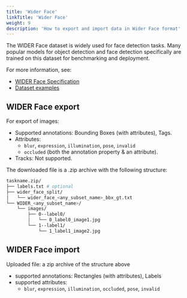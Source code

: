 ```yaml
---
title: 'Wider Face'
linkTitle: 'Wider Face'
weight: 9
description: 'How to export and import data in Wider Face format'
---
```


The WIDER Face dataset is widely used for face detection tasks.
Many popular models for object detection and face detection
specifically are trained on this dataset for benchmarking and deployment.

For more information, see:

- [WIDER Face Specification](http://shuoyang1213.me/WIDERFACE/)
- [Dataset examples](https://github.com/cvat-ai/datumaro/tree/v0.3/tests/assets/widerface_dataset)

## WIDER Face export

For export of images:

- Supported annotations: Bounding Boxes (with attributes), Tags.
- Attributes:
  - `blur`, `expression`, `illumination`, `pose`, `invalid`
  - `occluded` (both the annotation property & an attribute).
- Tracks: Not supported.

The downloaded file is a .zip archive with the following structure:

```bash
taskname.zip/
├── labels.txt # optional
├── wider_face_split/
│   └── wider_face_<any_subset_name>_bbx_gt.txt
└── WIDER_<any_subset_name>/
    └── images/
        ├── 0--label0/
        │   └── 0_label0_image1.jpg
        └── 1--label1/
            └── 1_label1_image2.jpg
```

## WIDER Face import

Uploaded file: a zip archive of the structure above

- supported annotations: Rectangles (with attributes), Labels
- supported attributes:
  - `blur`, `expression`, `illumination`, `occluded`, `pose`, `invalid`
